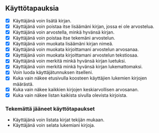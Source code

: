 ## Käyttötapauksia

- [x] Käyttäjänä voin lisätä kirjan.
- [x] Käyttäjänä voin poistaa itse lisäämäni kirjan, jossa ei ole arvostelua.
- [x] Käyttäjänä voin arvostella, minkä hyvänsä kirjan.
- [x] Käyttäjänä voin poistaa itse tekemäni arvostelun.
- [x] Käyttäjänä voin muokata lisäämäni kirjan nimeä.
- [x] Käyttäjänä voin muokata kirjoittamani arvostelun arvosanaa.
- [x] Käyttäjänä voin muokata kirjoittamani arvostelun tekstiosaa.
- [x] Käyttäjänä voin merkitä minkä hyvänsä kirjan luetuksi.
- [x] Käyttäjänä voin merkitä minkä hyvänsä kirjan lukemattomaksi.
- [x] Voin luoda käyttäjätunnuksen itselleni.
- [x] Kuka vain näkee etusivulla koosteen käyttäjien lukemien kirjojen määrästä.
- [x] Kuka vain näkee kaikkien kirjojen keskiarvollisen arvosanan.
- [x] Kuka vain näkee listan kaikista sivulla olevista kirjoista.

### Tekemättä jääneet käyttötapaukset
* Käyttäjänä voin listata kirjat tekijän mukaan.
* Käyttäjänä voin selata lukemiani kirjoja.
